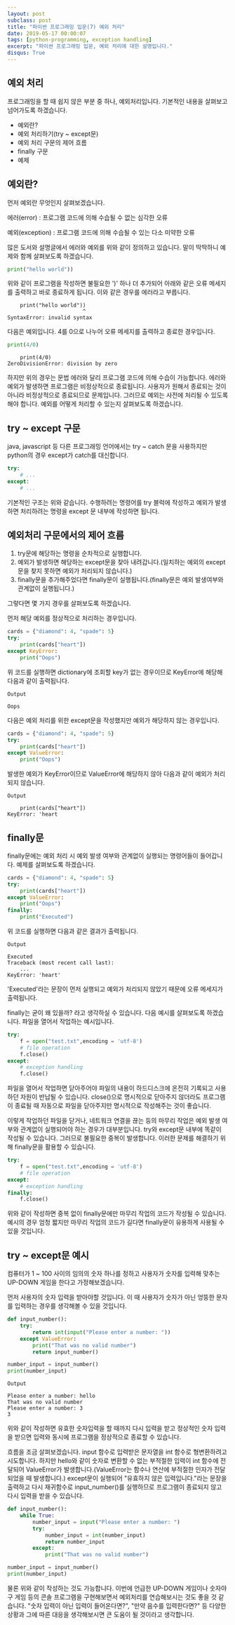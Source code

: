 ```yaml
---
layout: post
subclass: post
title: "파이썬 프로그래밍 입문(7) 예외 처리"
date: 2019-05-17 00:00:07
tags: [python-programming, exception handling]
excerpt: "파이썬 프로그래밍 입문, 예외 처리에 대한 설명입니다."
disqus: True
---
```


## 예외 처리

프로그래밍을 할 때 쉽지 않은 부분 중 하나, 예외처리입니다. 기본적인 내용을 살펴보고 넘어가도록 하겠습니다.

- 예외란?
- 예외 처리하기(try ~ except문)
- 예외 처리 구문의 제어 흐름
- finally 구문
- 예제

## 예외란?

먼저 예외란 무엇인지 살펴보겠습니다.

에러(error) : 프로그램 코드에 의해 수습될 수 없는 심각한 오류

예외(exception) : 프로그램 코드에 의해 수습될 수 있는 다소 미약한 오류

많은 도서와 설명글에서 에러와 예외를 위와 같이 정의하고 있습니다. 말이 딱딱하니 예제와 함께 살펴보도록 하겠습니다.

```python
print("hello world"))
```

위와 같이 프로그램을 작성하면 불필요한 ')' 하나 더 추가되어 아래와 같은 오류 메세지를 출력하고 바로 종료하게 됩니다. 이와 같은 경우를 에러라고 부릅니다.

```
    print("hello world"))
                        ^
SyntaxError: invalid syntax
```

다음은 예외입니다. 4를 0으로 나누어 오류 메세지를 출력하고 종료한 경우입니다.

```python
print(4/0)
```

```
    print(4/0)
ZeroDivisionError: division by zero
```

하지만 위의 경우는 문법 에러와 달리 프로그램 코드에 의해 수습이 가능합니다.
에러와 예외가 발생하면 프로그램은 비정상적으로 종료됩니다. 사용자가 원해서 종료되는 것이 아니라 비정상적으로 종료되므로 문제입니다. 그러므로 예외는 사전에 처리될 수 있도록 해야 합니다. 예외를 어떻게 처리할 수 있는지 살펴보도록 하겠습니다.

## try ~ except 구문

java, javascript 등 다른 프로그래밍 언어에서는 try ~ catch 문을 사용하지만 python의 경우 except가 catch를 대신합니다.

```python
try:
    # ...
except:
    # ...
```

기본적인 구조는 위와 같습니다. 수행하려는 명령어를 try 블럭에 작성하고 예외가 발생하면 처리하려는 명령을 except 문 내부에 작성하면 됩니다.

## 예외처리 구문에서의 제어 흐름

1. try문에 해당하는 명령을 순차적으로 실행합니다.
2. 예외가 발생하면 해당하는 except문을 찾아 내려갑니다.(일치하는 예외의 except문을 찾지 못하면 예외가 처리되지 않습니다.)
3. finally문을 추가해주었다면 finally문이 실행됩니다.(finally문은 예외 발생여부와 관계없이 실행됩니다.)

그렇다면 몇 가지 경우를 살펴보도록 하겠습니다.

먼저 해당 예외를 정상적으로 처리하는 경우입니다.

```python
cards = {"diamond": 4, "spade": 5}
try:
    print(cards["heart"])
except KeyError:
    print("Oops")
```

위 코드를 실행하면 dictionary에 조회할 key가 없는 경우이므로 KeyError에 해당해 다음과 같이 출력됩니다.

```
Output

Oops
```

다음은 예외 처리를 위한 except문을 작성했지만 예외가 해당하지 않는 경우입니다.

```python
cards = {"diamond": 4, "spade": 5}
try:
    print(cards["heart"])
except ValueError:
    print("Oops")
```

발생한 예외가 KeyError이므로 ValueError에 해당하지 않아 다음과 같이 예외가 처리되지 않습니다.

```
Output

    print(cards["heart"])
KeyError: 'heart
```

## finally문

finally문에는 예외 처리 시 예외 발생 여부와 관계없이 실행되는 명령어들이 들어갑니다. 예제를 살펴보도록 하겠습니다.

```python
cards = {"diamond": 4, "spade": 5}
try:
    print(cards["heart"])
except ValueError:
    print("Oops")
finally:
    print("Executed")
```

위 코드를 실행하면 다음과 같은 결과가 출력됩니다.

```
Output

Executed
Traceback (most recent call last):
    ...
KeyError: 'heart'
```

'Executed'라는 문장이 먼저 실행되고 예외가 처리되지 않았기 때문에 오류 메세지가 출력됩니다.

finally는 굳이 왜 있을까? 라고 생각하실 수 있습니다. 다음 예시를 살펴보도록 하겠습니다.
파일을 열어서 작업하는 예시입니다.

```python
try:
    f = open("test.txt",encoding = 'utf-8')
    # file operation
    f.close()
except:
    # exception handling
    f.close()
```

파일을 열어서 작업하면 닫아주어야 파일의 내용이 하드디스크에 온전히 기록되고 사용하던 자원이 반납될 수 있습니다. close()으로 명시적으로 닫아주지 않더라도 프로그램이 종료될 때 자동으로 파일을 닫아주지만 명시적으로 작성해주는 것이 좋습니다.

이렇게 작업하던 파일을 닫거나, 네트워크 연결을 끊는 등의 마무리 작업은 예외 발생 여부와 관계없이 실행되어야 하는 경우가 대부분입니다. try와 except문 내부에 똑같이 작성될 수 있습니다. 그러므로 불필요한 중복이 발생합니다. 이러한 문제를 해결하기 위해 finally문을 활용할 수 있습니다.

```python
try:
    f = open("test.txt",encoding = 'utf-8')
    # file operation
except:
    # exception handling
finally:
    f.close()
```

위와 같이 작성하면 중복 없이 finally문에만 마무리 작업의 코드가 작성될 수 있습니다. 예시의 경우 엄청 짧지만 마무리 작업의 코드가 길다면 finally문이 유용하게 사용될 수 있을 것입니다.

## try ~ except문 예시

컴퓨터가 1 ~ 100 사이의 임의의 숫자 하나를 정하고 사용자가 숫자를 입력해 맞추는 UP-DOWN 게임을 한다고 가정해보겠습니다.

먼저 사용자의 숫자 입력을 받아야할 것입니다. 이 때 사용자가 숫자가 아닌 엉뚱한 문자를 입력하는 경우를 생각해볼 수 있을 것입니다.

```python
def input_number():
    try:
        return int(input("Please enter a number: "))
    except ValueError:
        print("That was no valid number")
        return input_number()

number_input = input_number()
print(number_input)
```

```
Output

Please enter a number: hello
That was no valid number
Please enter a number: 3
3
```

위와 같이 작성하면 유효한 숫자입력을 할 때까지 다시 입력을 받고 정상적인 숫자 입력을 받으면 입력와 동시에 프로그램을 정상적으로 종료할 수 있습니다.

흐름을 조금 살펴보겠습니다. input 함수로 입력받은 문자열을 int 함수로 형변환하려고 시도합니다. 하지만 hello와 같이 숫자로 변환할 수 없는 부적절한 입력이 int 함수에 전달되어 ValueError가 발생합니다.(ValueError는 함수나 연산에 부적절한 인자가 전달되었을 때 발생합니다.) except문이 실행되어 "유효하지 않은 입력입니다."라는 문장을 출력하고 다시 재귀함수로 input_number()를 실행하므로 프로그램이 종료되지 않고 다시 입력을 받을 수 있습니다.

```python
def input_number():
    while True:
        number_input = input("Please enter a number: ")
        try:
            number_input = int(number_input)
            return number_input
        except:
            print("That was no valid number")

number_input = input_number()
print(number_input)
```

물론 위와 같이 작성하는 것도 가능합니다. 이번에 언급한 UP-DOWN 게임이나 숫자야구 게임 등의 콘솔 프로그램을 구현해보면서 예외처리를 연습해보시는 것도 좋을 것 같습니다. "숫자 입력이 아닌 입력이 들어온다면?", "만약 음수를 입력한다면?" 등 다양한 상황과 그에 따른 대응을 생각해보시면 큰 도움이 될 것이라고 생각합니다.

